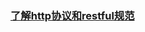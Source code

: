 ### [了解http协议和restful规范](https://gywbd.github.io/posts/2015/5/understand-http-protocol-and-restful.html)